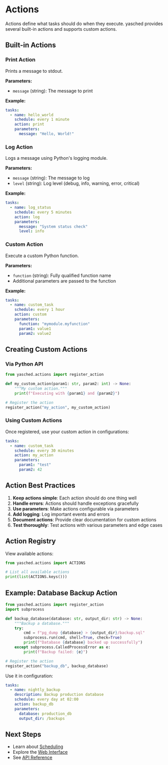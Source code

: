 # Actions

Actions define what tasks should do when they execute. yasched provides several built-in actions and supports custom actions.

## Built-in Actions

### Print Action

Prints a message to stdout.

**Parameters:**
- `message` (string): The message to print

**Example:**
```yaml
tasks:
  - name: hello_world
    schedule: every 1 minute
    action: print
    parameters:
      message: "Hello, World!"
```

### Log Action

Logs a message using Python's logging module.

**Parameters:**
- `message` (string): The message to log
- `level` (string): Log level (debug, info, warning, error, critical)

**Example:**
```yaml
tasks:
  - name: log_status
    schedule: every 5 minutes
    action: log
    parameters:
      message: "System status check"
      level: info
```

### Custom Action

Execute a custom Python function.

**Parameters:**
- `function` (string): Fully qualified function name
- Additional parameters are passed to the function

**Example:**
```yaml
tasks:
  - name: custom_task
    schedule: every 1 hour
    action: custom
    parameters:
      function: "mymodule.myfunction"
      param1: value1
      param2: value2
```

## Creating Custom Actions

### Via Python API

```python
from yasched.actions import register_action

def my_custom_action(param1: str, param2: int) -> None:
    """My custom action."""
    print(f"Executing with {param1} and {param2}")

# Register the action
register_action("my_action", my_custom_action)
```

### Using Custom Actions

Once registered, use your custom action in configurations:

```yaml
tasks:
  - name: custom_task
    schedule: every 30 minutes
    action: my_action
    parameters:
      param1: "test"
      param2: 42
```

## Action Best Practices

1. **Keep actions simple**: Each action should do one thing well
2. **Handle errors**: Actions should handle exceptions gracefully
3. **Use parameters**: Make actions configurable via parameters
4. **Add logging**: Log important events and errors
5. **Document actions**: Provide clear documentation for custom actions
6. **Test thoroughly**: Test actions with various parameters and edge cases

## Action Registry

View available actions:

```python
from yasched.actions import ACTIONS

# List all available actions
print(list(ACTIONS.keys()))
```

## Example: Database Backup Action

```python
from yasched.actions import register_action
import subprocess

def backup_database(database: str, output_dir: str) -> None:
    """Backup a database."""
    try:
        cmd = f"pg_dump {database} > {output_dir}/backup.sql"
        subprocess.run(cmd, shell=True, check=True)
        print(f"Database {database} backed up successfully")
    except subprocess.CalledProcessError as e:
        print(f"Backup failed: {e}")

# Register the action
register_action("backup_db", backup_database)
```

Use it in configuration:

```yaml
tasks:
  - name: nightly_backup
    description: Backup production database
    schedule: every day at 02:00
    action: backup_db
    parameters:
      database: production_db
      output_dir: /backups
```

## Next Steps

- Learn about [Scheduling](scheduling.md)
- Explore the [Web Interface](web-interface.md)
- See [API Reference](../api/actions.md)
